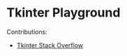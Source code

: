 # Tkinter Playground

Contributions:
- [Tkinter Stack Overflow](https://stackoverflow.com/search?q=user:13622290+[tkinter])
